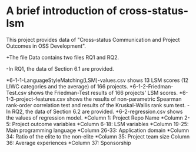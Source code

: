 # A brief introduction of cross-status-lsm

This project provides data of "Cross-status Communication and Project Outcomes in OSS Development".

+The file Data contains two files RQ1 and RQ2.

 -In RQ1, the data of Section 6.1 are provided.
 
  *6-1-1-LanguageStyleMatching(LSM)-values.csv shows 13 LSM scores (12 LIWC categories and the average) of 166 projects.
  *6-1-2-Friedman-Test.csv shows the Friedman-Test results of 166 projects' LSM scores.
  *6-1-3-project-features.csv shows the results of non-parametric Spearman rank-order correlation test and results of the Kruskal-Wallis rank sum test. 
 -In RQ2, the data of Section 6.2 are provided.
  +6-2-regression.csv shows the values of regression model.
    *Column 1: Project Repo Name
    *Column 2-5: Project outcome variables
    *Column 6-18: LSM variables
    *Column 19-25: Main programming language
    *Column 26-33: Application domain
    *Column 34: Ratio of the elite to the non-elite
    *Column 35: Project team size Column 36: Average experiences
    *Column 37: Sponsorship

